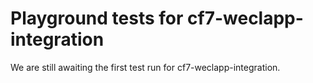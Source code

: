 # Playground tests for cf7-weclapp-integration
We are still awaiting the first test run for cf7-weclapp-integration.
